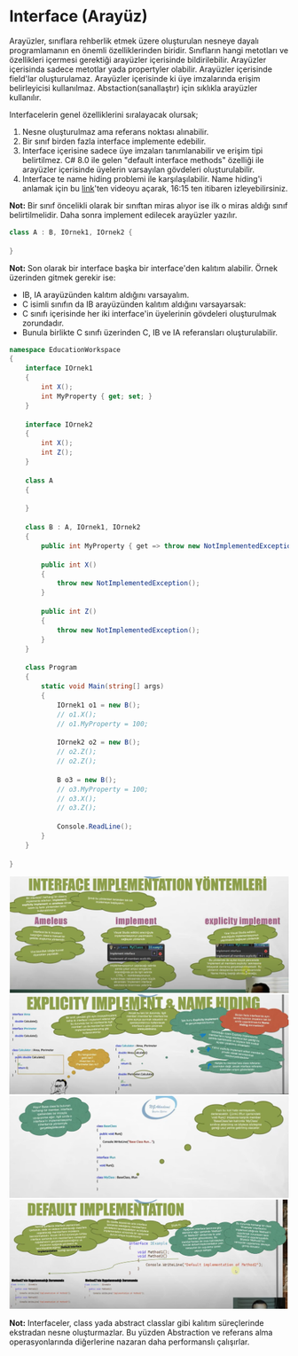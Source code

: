 # Interface (Arayüz)

Arayüzler, sınıflara rehberlik etmek üzere oluşturulan nesneye dayalı programlamanın en önemli özelliklerinden biridir. Sınıfların hangi metotları ve özellikleri içermesi gerektiği arayüzler içerisinde bildirilebilir. Arayüzler içerisinda sadece metotlar yada propertyler olabilir. Arayüzler içerisinde field'lar oluşturulamaz. Arayüzler içerisinde ki üye imzalarında erişim belirleyicisi kullanılmaz. Abstaction(sanallaştır) için sıklıkla arayüzler kullanılır.

Interfacelerin genel özelliklerini sıralayacak olursak;

1. Nesne oluşturulmaz ama referans noktası alınabilir.
2. Bir sınıf birden fazla interface implemente edebilir.
3. Interface içerisine sadece üye imzaları tanımlanabilir ve erişim tipi belirtilmez. C# 8.0 ile gelen "default interface methods" özelliği ile arayüzler içerisinde üyelerin varsayılan gövdeleri oluşturulabilir.
4. Interface te name hiding problemi ile karşılaşılabilir. Name hiding'i anlamak için bu [link](https://www.youtube.com/watch?v=863_jnRhqZ0)'ten videoyu açarak, 16:15 ten itibaren izleyebilirsiniz.

**Not:** Bir sınıf öncelikli olarak bir sınıftan miras alıyor ise ilk o miras aldığı sınıf belirtilmelidir. Daha sonra implement edilecek arayüzler yazılır.

```cs
class A : B, IOrnek1, IOrnek2 {

}
```

**Not:** Son olarak bir interface başka bir interface'den kalıtım alabilir. Örnek üzerinden gitmek gerekir ise:

- IB, IA arayüzünden kalıtım aldığını varsayalım.
- C isimli sınıfın da IB arayüzünden kalıtım aldığını varsayarsak:
- C sınıfı içerisinde her iki interface'in üyelerinin gövdeleri oluşturulmak zorundadır.
- Bunula birlikte C sınıfı üzerinden C, IB ve IA referansları oluşturulabilir.

```cs
namespace EducationWorkspace
{
    interface IOrnek1
    {
        int X();
        int MyProperty { get; set; }
    }

    interface IOrnek2
    {
        int X();
        int Z();
    }

    class A
    {

    }

    class B : A, IOrnek1, IOrnek2
    {
        public int MyProperty { get => throw new NotImplementedException(); set => throw new NotImplementedException(); }

        public int X()
        {
            throw new NotImplementedException();
        }

        public int Z()
        {
            throw new NotImplementedException();
        }
    }

    class Program
    {
        static void Main(string[] args)
        {
            IOrnek1 o1 = new B();
            // o1.X();
            // o1.MyProperty = 100;

            IOrnek2 o2 = new B();
            // o2.Z();
            // o2.Z();

            B o3 = new B();
            // o3.MyProperty = 100;
            // o3.X();
            // o3.Z();

            Console.ReadLine();
        }
    }

}
```

![Alternatif Metin](Assets/Screenshot7.png)
![Alternatif Metin](Assets/Screenshot8.png)
![Alternatif Metin](Assets/Screenshot9.png)
![Alternatif Metin](Assets/Screenshot10.png)

**Not:** Interfaceler, class yada abstract classlar gibi kalıtım süreçlerinde ekstradan nesne oluşturmazlar. Bu yüzden Abstraction ve referans alma operasyonlarında diğerlerine nazaran daha performanslı çalışırlar.
